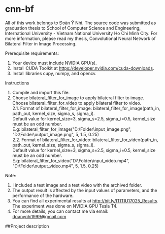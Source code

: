 # cnn-bf
All of this work belongs to Đoàn Ý Nhi.
The source code was submitted as graduation thesis to School of Computer Science and Engineering, International University - Vietnam National University Ho Chi Minh City.
For more information, please read my thesis, Convolutional Neural Network of Bilateral Filter in Image Processing.

Prerequisite requirements:
1. Your device must include NVIDIA GPU(s).
2. Install CUDA Toolkit at https://developer.nvidia.com/cuda-downloads.
3. Install libraries cupy, numpy, and opencv.

Instructions
1. Compile and import this file.
2. Choose bilateral_filter_for_image to apply bilateral filter to image. Choose bilateral_filter_for_video to apply bilateral filter to video.<br>
    2.1. Format of bilateral_filter_for_image: bilateral_filter_for_image(path_in, path_out, kernel_size, sigma_s, sigma_i).<br>
        Default value for kernel_size=3, sigma_s=2.5, sigma_i=0.5, kernel_size must be an odd number.<br>
        E.g: bilateral_filter_for_image("D:\\Folder\\input_image.png", "D:\\Folder\\output_image.png", 5, 1.5, 0.25)<br>
    2.2. Format of bilateral_filter_for_video: bilateral_filter_for_video(path_in, path_out, kernel_size, sigma_s, sigma_i).<br>
        Default value for kernel_size=3, sigma_s=2.5, sigma_i=0.5, kernel_size must be an odd number.<br>
        E.g: bilateral_filter_for_video("D:\\Folder\\input_video.mp4", "D:\\Folder\\output_video.mp4", 5, 1.5, 0.25)<br>

Note:
1. I included a test image and a test video with the archived folder.
2. The output result is affected by the input values of parameters, and the performance of the hardware.
3. You can find all experimental results at http://bit.ly/ITITIU17025_Results. The experiment was done on NVIDIA GPU Tesla T4.
4. For more details, you can contact me via email: doanynhi1999@gmail.com

##Project description